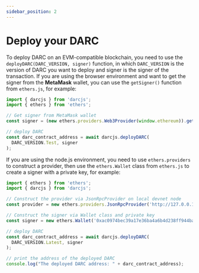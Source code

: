 ```yaml
---
sidebar_position: 2
---
```


# Deploy your DARC

To deploy DARC on an EVM-compatible blockchain, you need to use the `deployDARC(DARC_VERSION, signer)` function, in which `DARC_VERSION` is the version of DARC you want to deploy and signer is the signer of the transaction. If you are using the browser environment and want to get the signer from the **MetaMask** wallet, you can use the `getSigner()` function from `ethers.js`, for example:


```ts
import { darcjs } from 'darcjs';
import { ethers } from 'ethers';

// Get signer from MetaMask wallet
const signer = (new ethers.providers.Web3Provider(window.ethereum)).getSigner();

// deploy DARC
const darc_contract_address = await darcjs.deployDARC(
  DARC_VERSION.Test, signer
);
```

If you are using the node.js environment, you need to use `ethers.providers` to construct a provider, then use the `ethers.Wallet` class from `ethers.js` to create a signer with a private key, for example:

```ts
import { ethers } from 'ethers';
import { darcjs } from 'darcjs';

// Construct the provider via JsonRpcProvider on local devnet node
const provider = new ethers.providers.JsonRpcProvider('http://127.0.0.1:8545/');

// Construct the signer via Wallet class and private key
const signer = new ethers.Wallet('0xac0974bec39a17e36ba4a6b4d238ff944bacb478cbed5efcae784d7bf4f2ff80', provider);

// deploy DARC
const darc_contract_address = await darcjs.deployDARC(
  DARC_VERSION.Latest, signer
);

// print the address of the deployed DARC
console.log("The deployed DARC address: " + darc_contract_address);
```